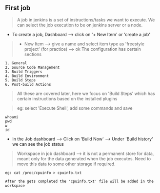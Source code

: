 ## First job
> A job in jenkins is a set of instructions/tasks we want to execute. We can select the job execution to be on jenkins server or a node.

* To create a job, Dashboard --> click on '+ New Item' or 'create a job'
> + New Item --> give a name and select item type as 'freestyle project' (for practice) --> ok
> The configuration has certain sections
    
    1. General
    2. Source Code Management
    3. Build Triggers
    4. Build Environment
    5. Build Steps
    6. Post-build Actions

> All these are covered later, here we focus on 'Build Steps' which has certain instructions based on the installed plugins

> eg: select 'Execute Shell', add some commands and save
    
    whoami
    pwd
    w
    id

* In the Job dashboard --> Click on 'Build Now' --> Under 'Build history' we can see the job status

> Workspace in job dashboard --> it is not a permanent store for data, meant only for the data generated when the job executes. Need to move this data to some other storage if required.

    eg: cat /proc/cpuinfo > cpuinfo.txt
    
    After the gets completed the 'cpuinfo.txt' file will be added in the workspace

